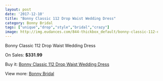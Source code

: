```yaml
---
layout: post
date: '2017-12-10'
title: "Bonny Classic 112 Drop Waist Wedding Dress"
category: Bonny Bridal
tags: ["unique","drop","style","bridal","crazy"]
image: http://img.eudances.com/844-thickbox_default/bonny-classic-112-drop-waist-wedding-dress.jpg
---
```

Bonny Classic 112 Drop Waist Wedding Dress

On Sales: **$331.99**
<a href="https://www.eudances.com/en/bonny-bridal/288-bonny-classic-112-drop-waist-wedding-dress.html"><amp-img layout="responsive" width="600" height="600" src="//img.eudances.com/844-thickbox_default/bonny-classic-112-drop-waist-wedding-dress.jpg" alt="Bonny Classic 112 Drop Waist Wedding Dress 0" /></a>
<a href="https://www.eudances.com/en/bonny-bridal/288-bonny-classic-112-drop-waist-wedding-dress.html"><amp-img layout="responsive" width="600" height="600" src="//img.eudances.com/845-thickbox_default/bonny-classic-112-drop-waist-wedding-dress.jpg" alt="Bonny Classic 112 Drop Waist Wedding Dress 1" /></a>

Buy it: [Bonny Classic 112 Drop Waist Wedding Dress](https://www.eudances.com/en/bonny-bridal/288-bonny-classic-112-drop-waist-wedding-dress.html "Bonny Classic 112 Drop Waist Wedding Dress")

View more: [Bonny Bridal](https://www.eudances.com/en/3-bonny-bridal "Bonny Bridal")